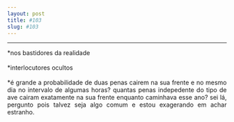 ```yaml
---
layout: post
title: #103
slug: #103
---
```

---
<p class="description" style="text-align: justify;">
*nos bastidores da realidade
<br>
<br>
*interlocutores ocultos
<br>
<br>
*é grande a probabilidade de duas penas cairem na sua frente e no mesmo dia no intervalo de algumas horas? quantas penas indepedente do tipo de ave cairam exatamente na sua frente enquanto caminhava esse ano? sei lá, pergunto pois talvez seja algo comum e estou exagerando em achar estranho.
<br>
<br>
